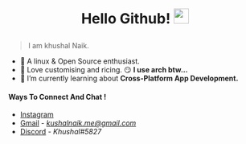 # <p align='center'> Hello Github! <img src="https://raw.githubusercontent.com/iampavangandhi/iampavangandhi/master/gifs/Hi.gif" width="30px"></h2> </p>

>I am khushal Naik. 
- 🌱 A linux & Open Source enthusiast.
- 🍁 Love customising and ricing. 😏 **I use arch btw...**
- 🔭 I’m currently learning about **Cross-Platform App Development.**




#### Ways To Connect And Chat ! 
- [Instagram](https://www.instagram.com/khushal__nyk/) 
- [Gmail](https://www.gmail.com/) - *kushalnaik.me@gmail.com*
- [Discord](https://discordapp.com/) - *Khushal#5827*
